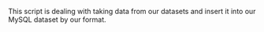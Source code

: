 This script is dealing with taking data from our datasets and insert it into our MySQL dataset by our format.